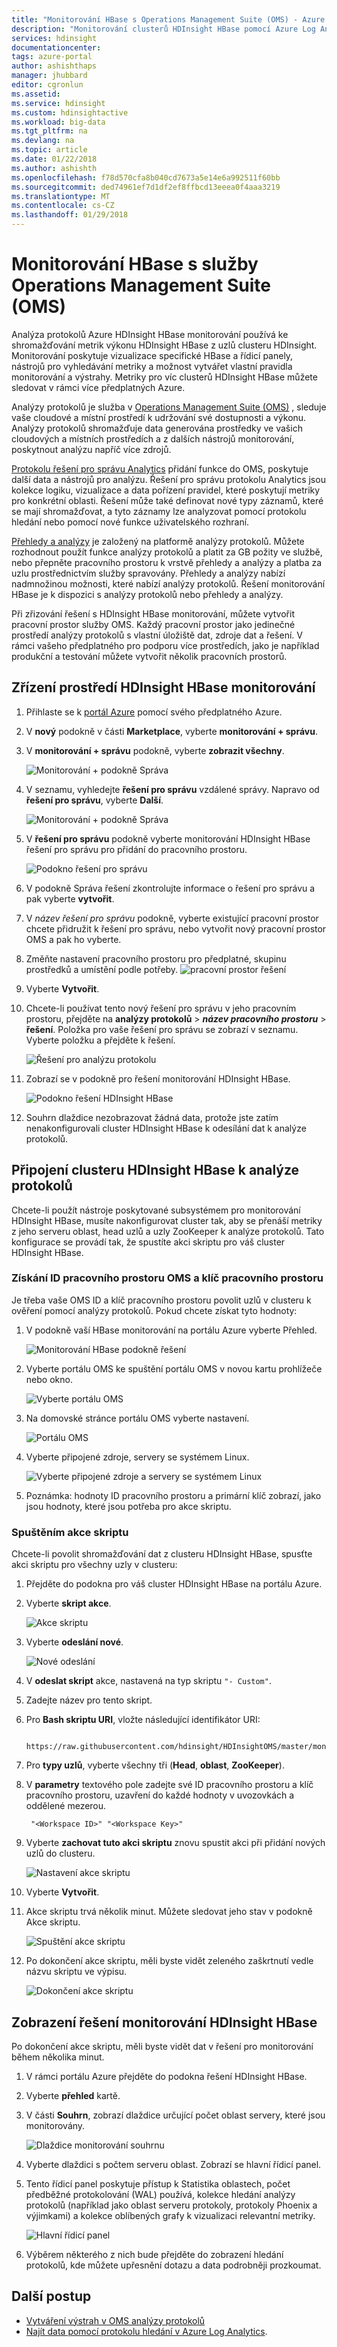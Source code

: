 ```yaml
---
title: "Monitorování HBase s Operations Management Suite (OMS) - Azure HDInsight | Microsoft Docs"
description: "Monitorování clusterů HDInsight HBase pomocí Azure Log Analytics OMS."
services: hdinsight
documentationcenter: 
tags: azure-portal
author: ashishthaps
manager: jhubbard
editor: cgronlun
ms.assetid: 
ms.service: hdinsight
ms.custom: hdinsightactive
ms.workload: big-data
ms.tgt_pltfrm: na
ms.devlang: na
ms.topic: article
ms.date: 01/22/2018
ms.author: ashishth
ms.openlocfilehash: f78d570cfa8b040cd7673a5e14e6a992511f60bb
ms.sourcegitcommit: ded74961ef7d1df2ef8ffbcd13eeea0f4aaa3219
ms.translationtype: MT
ms.contentlocale: cs-CZ
ms.lasthandoff: 01/29/2018
---
```

# <a name="monitor-hbase-with-operations-management-suite-oms"></a>Monitorování HBase s služby Operations Management Suite (OMS)

Analýza protokolů Azure HDInsight HBase monitorování používá ke shromažďování metrik výkonu HDInsight HBase z uzlů clusteru HDInsight. Monitorování poskytuje vizualizace specifické HBase a řídicí panely, nástrojů pro vyhledávání metriky a možnost vytvářet vlastní pravidla monitorování a výstrahy. Metriky pro víc clusterů HDInsight HBase můžete sledovat v rámci více předplatných Azure.

Analýzy protokolů je služba v [Operations Management Suite (OMS)](../../operations-management-suite/operations-management-suite-overview.md) , sleduje vaše cloudové a místní prostředí k udržování své dostupnosti a výkonu. Analýzy protokolů shromažďuje data generována prostředky ve vašich cloudových a místních prostředích a z dalších nástrojů monitorování, poskytnout analýzu napříč více zdrojů.

[Protokolu řešení pro správu Analytics](../../log-analytics/log-analytics-add-solutions.md) přidání funkce do OMS, poskytuje další data a nástrojů pro analýzu. Řešení pro správu protokolu Analytics jsou kolekce logiku, vizualizace a data pořízení pravidel, které poskytují metriky pro konkrétní oblasti. Řešení může také definovat nové typy záznamů, které se mají shromažďovat, a tyto záznamy lze analyzovat pomocí protokolu hledání nebo pomocí nové funkce uživatelského rozhraní.

[Přehledy a analýzy](https://azure.microsoft.com/pricing/details/insight-analytics/) je založený na platformě analýzy protokolů. Můžete rozhodnout použít funkce analýzy protokolů a platit za GB požity ve službě, nebo přepněte pracovního prostoru k vrstvě přehledy a analýzy a platba za uzlu prostřednictvím služby spravovány. Přehledy a analýzy nabízí nadmnožinou možnosti, které nabízí analýzy protokolů. Řešení monitorování HBase je k dispozici s analýzy protokolů nebo přehledy a analýzy.

Při zřizování řešení s HDInsight HBase monitorování, můžete vytvořit pracovní prostor služby OMS. Každý pracovní prostor jako jedinečné prostředí analýzy protokolů s vlastní úložiště dat, zdroje dat a řešení. V rámci vašeho předplatného pro podporu více prostředích, jako je například produkční a testování můžete vytvořit několik pracovních prostorů.

## <a name="provision-hdinsight-hbase-monitoring"></a>Zřízení prostředí HDInsight HBase monitorování

1. Přihlaste se k [portál Azure](https://portal.azure.com) pomocí svého předplatného Azure.
2. V **nový** podokně v části **Marketplace**, vyberte **monitorování + správu**.
3. V **monitorování + správu** podokně, vyberte **zobrazit všechny**.

    ![Monitorování + podokně Správa](./media/apache-hbase-monitor-with-oms/monitoring-management-blade.png)  

4. V seznamu, vyhledejte **řešení pro správu** vzdálené správy. Napravo od **řešení pro správu**, vyberte **Další**.

    ![Monitorování + podokně Správa](./media/apache-hbase-monitor-with-oms/management-solutions.png) 

5. V **řešení pro správu** podokně vyberte monitorování HDInsight HBase řešení pro správu pro přidání do pracovního prostoru.

    ![Podokno řešení pro správu](./media/apache-hbase-monitor-with-oms/hbase-solution.png)  
6. V podokně Správa řešení zkontrolujte informace o řešení pro správu a pak vyberte **vytvořit**. 
7. V *název řešení pro správu* podokně, vyberte existující pracovní prostor chcete přidružit k řešení pro správu, nebo vytvořit nový pracovní prostor OMS a pak ho vyberte.
8. Změňte nastavení pracovního prostoru pro předplatné, skupinu prostředků a umístění podle potřeby. 
    ![pracovní prostor řešení](./media/apache-hbase-monitor-with-oms/solution-workspace.png)  
9. Vyberte **Vytvořit**.  
10. Chcete-li používat tento nový řešení pro správu v jeho pracovním prostoru, přejděte na **analýzy protokolů** > ***název pracovního prostoru*** > **řešení**. Položka pro vaše řešení pro správu se zobrazí v seznamu. Vyberte položku a přejděte k řešení.

    ![Řešení pro analýzu protokolu](./media/apache-hbase-monitor-with-oms/log-analytics-solutions.png)  

11. Zobrazí se v podokně pro řešení monitorování HDInsight HBase.

    ![Podokno řešení HDInsight HBase](./media/apache-hbase-monitor-with-oms/hdinsight-hbase-solution.png) 

12. Souhrn dlaždice nezobrazovat žádná data, protože jste zatím nenakonfigurovali cluster HDInsight HBase k odesílání dat k analýze protokolů.

## <a name="connect-hdinsight-hbase-cluster-to-log-analytics"></a>Připojení clusteru HDInsight HBase k analýze protokolů

Chcete-li použít nástroje poskytované subsystémem pro monitorování HDInsight HBase, musíte nakonfigurovat cluster tak, aby se přenáší metriky z jeho serveru oblast, head uzlů a uzly ZooKeeper k analýze protokolů. Tato konfigurace se provádí tak, že spustíte akci skriptu pro váš cluster HDInsight HBase.

### <a name="get-oms-workspace-id-and-workspace-key"></a>Získání ID pracovního prostoru OMS a klíč pracovního prostoru

Je třeba vaše OMS ID a klíč pracovního prostoru povolit uzlů v clusteru k ověření pomocí analýzy protokolů. Pokud chcete získat tyto hodnoty:

1. V podokně vaší HBase monitorování na portálu Azure vyberte Přehled.

    ![Monitorování HBase podokně řešení](./media/apache-hbase-monitor-with-oms/hdinsight-hbase-solution.png) 

2. Vyberte portálu OMS ke spuštění portálu OMS v novou kartu prohlížeče nebo okno.

    ![Vyberte portálu OMS](./media/apache-hbase-monitor-with-oms/select-oms-portal.png) 

3. Na domovské stránce portálu OMS vyberte nastavení.

    ![Portálu OMS](./media/apache-hbase-monitor-with-oms/oms-portal-settings.png) 

4. Vyberte připojené zdroje, servery se systémem Linux.

    ![Vyberte připojené zdroje a servery se systémem Linux](./media/apache-hbase-monitor-with-oms/select-linux-servers.png) 

5. Poznámka: hodnoty ID pracovního prostoru a primární klíč zobrazí, jako jsou hodnoty, které jsou potřeba pro akce skriptu.

### <a name="run-the-script-action"></a>Spuštěním akce skriptu

Chcete-li povolit shromažďování dat z clusteru HDInsight HBase, spusťte akci skriptu pro všechny uzly v clusteru:

1. Přejděte do podokna pro váš cluster HDInsight HBase na portálu Azure.
2. Vyberte **skript akce**.

    ![Akce skriptu](./media/apache-hbase-monitor-with-oms/script-actions.png) 

3. Vyberte **odeslání nové**.

    ![Nové odeslání](./media/apache-hbase-monitor-with-oms/script-actions-submit-new.png)  

4. V **odeslat skript** akce, nastavená na typ skriptu `"- Custom"`.
5. Zadejte název pro tento skript.
6. Pro **Bash skriptu URI**, vložte následující identifikátor URI:

        https://raw.githubusercontent.com/hdinsight/HDInsightOMS/master/monitoring/script2.sh 

7. Pro **typy uzlů**, vyberte všechny tři (**Head**, **oblast**, **ZooKeeper**).
8. V **parametry** textového pole zadejte své ID pracovního prostoru a klíč pracovního prostoru, uzavření do každé hodnoty v uvozovkách a oddělené mezerou.

        "<Workspace ID>" "<Workspace Key>"

9. Vyberte **zachovat tuto akci skriptu** znovu spustit akci při přidání nových uzlů do clusteru.

    ![Nastavení akce skriptu](./media/apache-hbase-monitor-with-oms/submit-script-action.png)  

10. Vyberte **Vytvořit**.
11. Akce skriptu trvá několik minut. Můžete sledovat jeho stav v podokně Akce skriptu.

    ![Spuštění akce skriptu](./media/apache-hbase-monitor-with-oms/script-action-running.png)  

12. Po dokončení akce skriptu, měli byste vidět zeleného zaškrtnutí vedle názvu skriptu ve výpisu.

    ![Dokončení akce skriptu](./media/apache-hbase-monitor-with-oms/script-action-done.png)  

## <a name="view-the-hdinsight-hbase-monitoring-solution"></a>Zobrazení řešení monitorování HDInsight HBase

Po dokončení akce skriptu, měli byste vidět dat v řešení pro monitorování během několika minut.

1. V rámci portálu Azure přejděte do podokna řešení HDInsight HBase.
2. Vyberte **přehled** kartě.
3. V části **Souhrn**, zobrazí dlaždice určující počet oblast servery, které jsou monitorovány.

    ![Dlaždice monitorování souhrnu](./media/apache-hbase-monitor-with-oms/monitoring-summary-tile.png)  

4. Vyberte dlaždici s počtem serveru oblast. Zobrazí se hlavní řídicí panel.
5. Tento řídicí panel poskytuje přístup k Statistika oblastech, počet předběžné protokolování (WAL) používá, kolekce hledání analýzy protokolů (například jako oblast serveru protokoly, protokoly Phoenix a výjimkami) a kolekce oblíbených grafy k vizualizaci relevantní metriky. 

    ![Hlavní řídicí panel](./media/apache-hbase-monitor-with-oms/main-dashboard.png)  

6. Výběrem některého z nich bude přejděte do zobrazení hledání protokolů, kde můžete upřesnění dotazu a data podrobněji prozkoumat.

## <a name="next-steps"></a>Další postup

* [Vytváření výstrah v OMS analýzy protokolů](../../log-analytics/log-analytics-alerts-creating.md)
* [Najít data pomocí protokolu hledání v Azure Log Analytics](../../log-analytics/log-analytics-log-searches.md).
